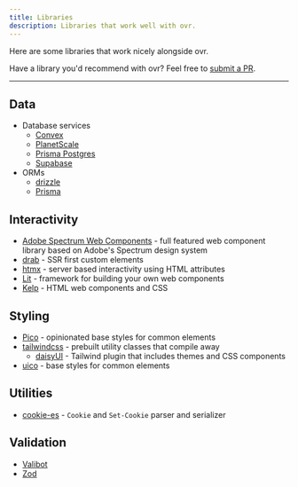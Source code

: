 ```yaml
---
title: Libraries
description: Libraries that work well with ovr.
---
```


Here are some libraries that work nicely alongside ovr.

Have a library you'd recommend with ovr? Feel free to [submit a PR](https://github.com/rossrobino/ovr/edit/main/apps/docs/src/server/docs/09-libraries.md).

---

## Data

- Database services
  - [Convex](https://www.convex.dev/)
  - [PlanetScale](https://planetscale.com/)
  - [Prisma Postgres](https://www.prisma.io/postgres)
  - [Supabase](https://supabase.com/)
- ORMs
  - [drizzle](https://orm.drizzle.team/)
  - [Prisma](https://www.prisma.io/)

## Interactivity

- [Adobe Spectrum Web Components](https://opensource.adobe.com/spectrum-web-components/index.html) - full featured web component library based on Adobe's Spectrum design system
- [drab](https://drab.robino.dev) - SSR first custom elements
- [htmx](https://htmx.org/) - server based interactivity using HTML attributes
- [Lit](https://lit.dev/) - framework for building your own web components
- [Kelp](https://kelpui.com/) - HTML web components and CSS

## Styling

- [Pico](https://picocss.com/) - opinionated base styles for common elements
- [tailwindcss](https://tailwindcss.com) - prebuilt utility classes that compile away
  - [daisyUI](https://daisyui.com/) - Tailwind plugin that includes themes and CSS components
- [uico](https://uico.robino.dev) - base styles for common elements

## Utilities

- [cookie-es](https://github.com/unjs/cookie-es) - `Cookie` and `Set-Cookie` parser and serializer

## Validation

- [Valibot](https://valibot.dev/)
- [Zod](https://zod.dev/)
